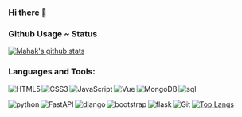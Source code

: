 ### Hi there 👋

### Github Usage ~ Status

[![Mahak's github stats](https://github-readme-stats.vercel.app/api?username=fadiga&theme=dark&show_icons=true)](https://github.com/fadiga/github-readme-stats)

### Languages and Tools:
<img align="left" alt="HTML5" src="https://img.shields.io/badge/HTML5-E34F26?style=for-the-badge&logo=html5&logoColor=white"/>
<img align="left" alt="CSS3" src="https://img.shields.io/badge/CSS3-1572B6?style=for-the-badge&logo=css3&logoColor=white" />
<img align="left" alt="JavaScript" src="https://img.shields.io/badge/JavaScript-F7DF1E?style=for-the-badge&logo=javascript&logoColor=black" />
<img align="left" alt="Vue" src="https://img.shields.io/badge/Vue.js-35495E?style=for-the-badge&logo=vuedotjs&logoColor=4FC08D" />
<img align="left" alt="MongoDB" src="https://img.shields.io/badge/MongoDB-4EA94B?style=for-the-badge&logo=mongodb&logoColor=white" />
<img align='left' alt='sql' src="https://img.shields.io/badge/MySQL-00000F?style=for-the-badge&logo=mysql&logoColor=white" />
<p>&nbsp;</p>
<img align='left' alt='python' src="https://img.shields.io/badge/Python-3776AB?style=for-the-badge&logo=python&logoColor=white" />
<img align='left' alt='FastAPI' src="https://img.shields.io/badge/FastAPI-26a699?style=for-the-badge&logo=FastAPI&logoColor=white" />
<img align='left' alt='django' src="https://img.shields.io/badge/django-4EA94B?style=for-the-badge&logo=django&logoColor=white" />
<img align='left' alt='bootstrap' src="https://img.shields.io/badge/Bootstrap-563D7C?style=for-the-badge&logo=bootstrap&logoColor=white" />
<img align='left' alt='flask' src="https://img.shields.io/badge/Flask-000000?style=for-the-badge&logo=flask&logoColor=white" />
<img align="left" alt="Git" src="https://img.shields.io/badge/Git-F05032?style=for-the-badge&logo=git&logoColor=white" />

[![Top Langs](https://github-readme-stats.vercel.app/api/top-langs/?username=fadiga&hide_progress=true)](https://github.com/anuraghazra/github-readme-stats)
